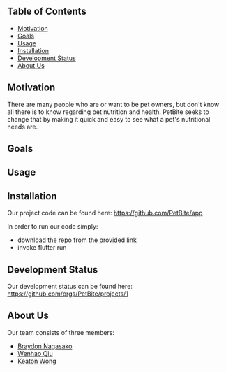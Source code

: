 ## Table of Contents
* [Motivation](#motivation)
* [Goals](#goals)
* [Usage](#usage)
* [Installation](#installation)
* [Development Status](#development-statuds)
* [About Us](#about-us)

## Motivation

There are many people who are or want to be pet owners, but don't know all there is to know regarding pet nutrition and health. PetBite seeks to change that by making it quick and easy to see what a pet's nutritional needs are. 

## Goals

## Usage

## Installation

Our project code can be found here: https://github.com/PetBite/app

In order to run our code simply:
- download the repo from the provided link
- invoke flutter run

## Development Status

Our development status can be found here: https://github.com/orgs/PetBite/projects/1

## About Us

Our team consists of three members:
- [Braydon Nagasako](https://github.com/Breadonn)
- [Wenhao Qiu](https://github.com/wenhaoq20)
- [Keaton Wong](https://github.com/KeatonWong)
